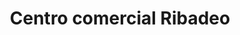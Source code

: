 ---
title: "Centro comercial Ribadeo"
url: /lecheria/centro-comercial-ribadeo/
shop: centro comercial
---